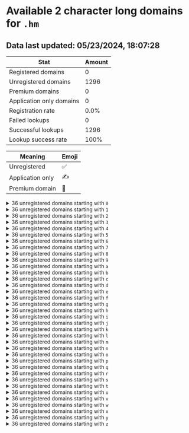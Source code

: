 # Available 2 character long domains for `.hm`

## Data last updated: 05/23/2024, 18:07:28

|Stat|Amount|
|--|--|
|Registered domains|0|
|Unregistered domains|1296|
|Premium domains|0|
|Application only domains|0|
|Registration rate|0.0%|
|Failed lookups|0|
|Successful lookups|1296|
|Lookup success rate|100%|


|Meaning|Emoji|
|--|--|
|Unregistered|:white_check_mark:|
|Application only|:writing_hand:|
|Premium domain|:gem:|

<details>
<summary>36 unregistered domains starting with <bold><code>0</code></bold></summary>

|Type|Domain|
|--|--|
|:white_check_mark:|`00.hm`|
|:white_check_mark:|`01.hm`|
|:white_check_mark:|`02.hm`|
|:white_check_mark:|`03.hm`|
|:white_check_mark:|`04.hm`|
|:white_check_mark:|`05.hm`|
|:white_check_mark:|`06.hm`|
|:white_check_mark:|`07.hm`|
|:white_check_mark:|`08.hm`|
|:white_check_mark:|`09.hm`|
|:white_check_mark:|`0a.hm`|
|:white_check_mark:|`0b.hm`|
|:white_check_mark:|`0c.hm`|
|:white_check_mark:|`0d.hm`|
|:white_check_mark:|`0e.hm`|
|:white_check_mark:|`0f.hm`|
|:white_check_mark:|`0g.hm`|
|:white_check_mark:|`0h.hm`|
|:white_check_mark:|`0i.hm`|
|:white_check_mark:|`0j.hm`|
|:white_check_mark:|`0k.hm`|
|:white_check_mark:|`0l.hm`|
|:white_check_mark:|`0m.hm`|
|:white_check_mark:|`0n.hm`|
|:white_check_mark:|`0o.hm`|
|:white_check_mark:|`0p.hm`|
|:white_check_mark:|`0q.hm`|
|:white_check_mark:|`0r.hm`|
|:white_check_mark:|`0s.hm`|
|:white_check_mark:|`0t.hm`|
|:white_check_mark:|`0u.hm`|
|:white_check_mark:|`0v.hm`|
|:white_check_mark:|`0w.hm`|
|:white_check_mark:|`0x.hm`|
|:white_check_mark:|`0y.hm`|
|:white_check_mark:|`0z.hm`|
</details>
<details>
<summary>36 unregistered domains starting with <bold><code>1</code></bold></summary>

|Type|Domain|
|--|--|
|:white_check_mark:|`10.hm`|
|:white_check_mark:|`11.hm`|
|:white_check_mark:|`12.hm`|
|:white_check_mark:|`13.hm`|
|:white_check_mark:|`14.hm`|
|:white_check_mark:|`15.hm`|
|:white_check_mark:|`16.hm`|
|:white_check_mark:|`17.hm`|
|:white_check_mark:|`18.hm`|
|:white_check_mark:|`19.hm`|
|:white_check_mark:|`1a.hm`|
|:white_check_mark:|`1b.hm`|
|:white_check_mark:|`1c.hm`|
|:white_check_mark:|`1d.hm`|
|:white_check_mark:|`1e.hm`|
|:white_check_mark:|`1f.hm`|
|:white_check_mark:|`1g.hm`|
|:white_check_mark:|`1h.hm`|
|:white_check_mark:|`1i.hm`|
|:white_check_mark:|`1j.hm`|
|:white_check_mark:|`1k.hm`|
|:white_check_mark:|`1l.hm`|
|:white_check_mark:|`1m.hm`|
|:white_check_mark:|`1n.hm`|
|:white_check_mark:|`1o.hm`|
|:white_check_mark:|`1p.hm`|
|:white_check_mark:|`1q.hm`|
|:white_check_mark:|`1r.hm`|
|:white_check_mark:|`1s.hm`|
|:white_check_mark:|`1t.hm`|
|:white_check_mark:|`1u.hm`|
|:white_check_mark:|`1v.hm`|
|:white_check_mark:|`1w.hm`|
|:white_check_mark:|`1x.hm`|
|:white_check_mark:|`1y.hm`|
|:white_check_mark:|`1z.hm`|
</details>
<details>
<summary>36 unregistered domains starting with <bold><code>2</code></bold></summary>

|Type|Domain|
|--|--|
|:white_check_mark:|`20.hm`|
|:white_check_mark:|`21.hm`|
|:white_check_mark:|`22.hm`|
|:white_check_mark:|`23.hm`|
|:white_check_mark:|`24.hm`|
|:white_check_mark:|`25.hm`|
|:white_check_mark:|`26.hm`|
|:white_check_mark:|`27.hm`|
|:white_check_mark:|`28.hm`|
|:white_check_mark:|`29.hm`|
|:white_check_mark:|`2a.hm`|
|:white_check_mark:|`2b.hm`|
|:white_check_mark:|`2c.hm`|
|:white_check_mark:|`2d.hm`|
|:white_check_mark:|`2e.hm`|
|:white_check_mark:|`2f.hm`|
|:white_check_mark:|`2g.hm`|
|:white_check_mark:|`2h.hm`|
|:white_check_mark:|`2i.hm`|
|:white_check_mark:|`2j.hm`|
|:white_check_mark:|`2k.hm`|
|:white_check_mark:|`2l.hm`|
|:white_check_mark:|`2m.hm`|
|:white_check_mark:|`2n.hm`|
|:white_check_mark:|`2o.hm`|
|:white_check_mark:|`2p.hm`|
|:white_check_mark:|`2q.hm`|
|:white_check_mark:|`2r.hm`|
|:white_check_mark:|`2s.hm`|
|:white_check_mark:|`2t.hm`|
|:white_check_mark:|`2u.hm`|
|:white_check_mark:|`2v.hm`|
|:white_check_mark:|`2w.hm`|
|:white_check_mark:|`2x.hm`|
|:white_check_mark:|`2y.hm`|
|:white_check_mark:|`2z.hm`|
</details>
<details>
<summary>36 unregistered domains starting with <bold><code>3</code></bold></summary>

|Type|Domain|
|--|--|
|:white_check_mark:|`30.hm`|
|:white_check_mark:|`31.hm`|
|:white_check_mark:|`32.hm`|
|:white_check_mark:|`33.hm`|
|:white_check_mark:|`34.hm`|
|:white_check_mark:|`35.hm`|
|:white_check_mark:|`36.hm`|
|:white_check_mark:|`37.hm`|
|:white_check_mark:|`38.hm`|
|:white_check_mark:|`39.hm`|
|:white_check_mark:|`3a.hm`|
|:white_check_mark:|`3b.hm`|
|:white_check_mark:|`3c.hm`|
|:white_check_mark:|`3d.hm`|
|:white_check_mark:|`3e.hm`|
|:white_check_mark:|`3f.hm`|
|:white_check_mark:|`3g.hm`|
|:white_check_mark:|`3h.hm`|
|:white_check_mark:|`3i.hm`|
|:white_check_mark:|`3j.hm`|
|:white_check_mark:|`3k.hm`|
|:white_check_mark:|`3l.hm`|
|:white_check_mark:|`3m.hm`|
|:white_check_mark:|`3n.hm`|
|:white_check_mark:|`3o.hm`|
|:white_check_mark:|`3p.hm`|
|:white_check_mark:|`3q.hm`|
|:white_check_mark:|`3r.hm`|
|:white_check_mark:|`3s.hm`|
|:white_check_mark:|`3t.hm`|
|:white_check_mark:|`3u.hm`|
|:white_check_mark:|`3v.hm`|
|:white_check_mark:|`3w.hm`|
|:white_check_mark:|`3x.hm`|
|:white_check_mark:|`3y.hm`|
|:white_check_mark:|`3z.hm`|
</details>
<details>
<summary>36 unregistered domains starting with <bold><code>4</code></bold></summary>

|Type|Domain|
|--|--|
|:white_check_mark:|`40.hm`|
|:white_check_mark:|`41.hm`|
|:white_check_mark:|`42.hm`|
|:white_check_mark:|`43.hm`|
|:white_check_mark:|`44.hm`|
|:white_check_mark:|`45.hm`|
|:white_check_mark:|`46.hm`|
|:white_check_mark:|`47.hm`|
|:white_check_mark:|`48.hm`|
|:white_check_mark:|`49.hm`|
|:white_check_mark:|`4a.hm`|
|:white_check_mark:|`4b.hm`|
|:white_check_mark:|`4c.hm`|
|:white_check_mark:|`4d.hm`|
|:white_check_mark:|`4e.hm`|
|:white_check_mark:|`4f.hm`|
|:white_check_mark:|`4g.hm`|
|:white_check_mark:|`4h.hm`|
|:white_check_mark:|`4i.hm`|
|:white_check_mark:|`4j.hm`|
|:white_check_mark:|`4k.hm`|
|:white_check_mark:|`4l.hm`|
|:white_check_mark:|`4m.hm`|
|:white_check_mark:|`4n.hm`|
|:white_check_mark:|`4o.hm`|
|:white_check_mark:|`4p.hm`|
|:white_check_mark:|`4q.hm`|
|:white_check_mark:|`4r.hm`|
|:white_check_mark:|`4s.hm`|
|:white_check_mark:|`4t.hm`|
|:white_check_mark:|`4u.hm`|
|:white_check_mark:|`4v.hm`|
|:white_check_mark:|`4w.hm`|
|:white_check_mark:|`4x.hm`|
|:white_check_mark:|`4y.hm`|
|:white_check_mark:|`4z.hm`|
</details>
<details>
<summary>36 unregistered domains starting with <bold><code>5</code></bold></summary>

|Type|Domain|
|--|--|
|:white_check_mark:|`50.hm`|
|:white_check_mark:|`51.hm`|
|:white_check_mark:|`52.hm`|
|:white_check_mark:|`53.hm`|
|:white_check_mark:|`54.hm`|
|:white_check_mark:|`55.hm`|
|:white_check_mark:|`56.hm`|
|:white_check_mark:|`57.hm`|
|:white_check_mark:|`58.hm`|
|:white_check_mark:|`59.hm`|
|:white_check_mark:|`5a.hm`|
|:white_check_mark:|`5b.hm`|
|:white_check_mark:|`5c.hm`|
|:white_check_mark:|`5d.hm`|
|:white_check_mark:|`5e.hm`|
|:white_check_mark:|`5f.hm`|
|:white_check_mark:|`5g.hm`|
|:white_check_mark:|`5h.hm`|
|:white_check_mark:|`5i.hm`|
|:white_check_mark:|`5j.hm`|
|:white_check_mark:|`5k.hm`|
|:white_check_mark:|`5l.hm`|
|:white_check_mark:|`5m.hm`|
|:white_check_mark:|`5n.hm`|
|:white_check_mark:|`5o.hm`|
|:white_check_mark:|`5p.hm`|
|:white_check_mark:|`5q.hm`|
|:white_check_mark:|`5r.hm`|
|:white_check_mark:|`5s.hm`|
|:white_check_mark:|`5t.hm`|
|:white_check_mark:|`5u.hm`|
|:white_check_mark:|`5v.hm`|
|:white_check_mark:|`5w.hm`|
|:white_check_mark:|`5x.hm`|
|:white_check_mark:|`5y.hm`|
|:white_check_mark:|`5z.hm`|
</details>
<details>
<summary>36 unregistered domains starting with <bold><code>6</code></bold></summary>

|Type|Domain|
|--|--|
|:white_check_mark:|`60.hm`|
|:white_check_mark:|`61.hm`|
|:white_check_mark:|`62.hm`|
|:white_check_mark:|`63.hm`|
|:white_check_mark:|`64.hm`|
|:white_check_mark:|`65.hm`|
|:white_check_mark:|`66.hm`|
|:white_check_mark:|`67.hm`|
|:white_check_mark:|`68.hm`|
|:white_check_mark:|`69.hm`|
|:white_check_mark:|`6a.hm`|
|:white_check_mark:|`6b.hm`|
|:white_check_mark:|`6c.hm`|
|:white_check_mark:|`6d.hm`|
|:white_check_mark:|`6e.hm`|
|:white_check_mark:|`6f.hm`|
|:white_check_mark:|`6g.hm`|
|:white_check_mark:|`6h.hm`|
|:white_check_mark:|`6i.hm`|
|:white_check_mark:|`6j.hm`|
|:white_check_mark:|`6k.hm`|
|:white_check_mark:|`6l.hm`|
|:white_check_mark:|`6m.hm`|
|:white_check_mark:|`6n.hm`|
|:white_check_mark:|`6o.hm`|
|:white_check_mark:|`6p.hm`|
|:white_check_mark:|`6q.hm`|
|:white_check_mark:|`6r.hm`|
|:white_check_mark:|`6s.hm`|
|:white_check_mark:|`6t.hm`|
|:white_check_mark:|`6u.hm`|
|:white_check_mark:|`6v.hm`|
|:white_check_mark:|`6w.hm`|
|:white_check_mark:|`6x.hm`|
|:white_check_mark:|`6y.hm`|
|:white_check_mark:|`6z.hm`|
</details>
<details>
<summary>36 unregistered domains starting with <bold><code>7</code></bold></summary>

|Type|Domain|
|--|--|
|:white_check_mark:|`70.hm`|
|:white_check_mark:|`71.hm`|
|:white_check_mark:|`72.hm`|
|:white_check_mark:|`73.hm`|
|:white_check_mark:|`74.hm`|
|:white_check_mark:|`75.hm`|
|:white_check_mark:|`76.hm`|
|:white_check_mark:|`77.hm`|
|:white_check_mark:|`78.hm`|
|:white_check_mark:|`79.hm`|
|:white_check_mark:|`7a.hm`|
|:white_check_mark:|`7b.hm`|
|:white_check_mark:|`7c.hm`|
|:white_check_mark:|`7d.hm`|
|:white_check_mark:|`7e.hm`|
|:white_check_mark:|`7f.hm`|
|:white_check_mark:|`7g.hm`|
|:white_check_mark:|`7h.hm`|
|:white_check_mark:|`7i.hm`|
|:white_check_mark:|`7j.hm`|
|:white_check_mark:|`7k.hm`|
|:white_check_mark:|`7l.hm`|
|:white_check_mark:|`7m.hm`|
|:white_check_mark:|`7n.hm`|
|:white_check_mark:|`7o.hm`|
|:white_check_mark:|`7p.hm`|
|:white_check_mark:|`7q.hm`|
|:white_check_mark:|`7r.hm`|
|:white_check_mark:|`7s.hm`|
|:white_check_mark:|`7t.hm`|
|:white_check_mark:|`7u.hm`|
|:white_check_mark:|`7v.hm`|
|:white_check_mark:|`7w.hm`|
|:white_check_mark:|`7x.hm`|
|:white_check_mark:|`7y.hm`|
|:white_check_mark:|`7z.hm`|
</details>
<details>
<summary>36 unregistered domains starting with <bold><code>8</code></bold></summary>

|Type|Domain|
|--|--|
|:white_check_mark:|`80.hm`|
|:white_check_mark:|`81.hm`|
|:white_check_mark:|`82.hm`|
|:white_check_mark:|`83.hm`|
|:white_check_mark:|`84.hm`|
|:white_check_mark:|`85.hm`|
|:white_check_mark:|`86.hm`|
|:white_check_mark:|`87.hm`|
|:white_check_mark:|`88.hm`|
|:white_check_mark:|`89.hm`|
|:white_check_mark:|`8a.hm`|
|:white_check_mark:|`8b.hm`|
|:white_check_mark:|`8c.hm`|
|:white_check_mark:|`8d.hm`|
|:white_check_mark:|`8e.hm`|
|:white_check_mark:|`8f.hm`|
|:white_check_mark:|`8g.hm`|
|:white_check_mark:|`8h.hm`|
|:white_check_mark:|`8i.hm`|
|:white_check_mark:|`8j.hm`|
|:white_check_mark:|`8k.hm`|
|:white_check_mark:|`8l.hm`|
|:white_check_mark:|`8m.hm`|
|:white_check_mark:|`8n.hm`|
|:white_check_mark:|`8o.hm`|
|:white_check_mark:|`8p.hm`|
|:white_check_mark:|`8q.hm`|
|:white_check_mark:|`8r.hm`|
|:white_check_mark:|`8s.hm`|
|:white_check_mark:|`8t.hm`|
|:white_check_mark:|`8u.hm`|
|:white_check_mark:|`8v.hm`|
|:white_check_mark:|`8w.hm`|
|:white_check_mark:|`8x.hm`|
|:white_check_mark:|`8y.hm`|
|:white_check_mark:|`8z.hm`|
</details>
<details>
<summary>36 unregistered domains starting with <bold><code>9</code></bold></summary>

|Type|Domain|
|--|--|
|:white_check_mark:|`90.hm`|
|:white_check_mark:|`91.hm`|
|:white_check_mark:|`92.hm`|
|:white_check_mark:|`93.hm`|
|:white_check_mark:|`94.hm`|
|:white_check_mark:|`95.hm`|
|:white_check_mark:|`96.hm`|
|:white_check_mark:|`97.hm`|
|:white_check_mark:|`98.hm`|
|:white_check_mark:|`99.hm`|
|:white_check_mark:|`9a.hm`|
|:white_check_mark:|`9b.hm`|
|:white_check_mark:|`9c.hm`|
|:white_check_mark:|`9d.hm`|
|:white_check_mark:|`9e.hm`|
|:white_check_mark:|`9f.hm`|
|:white_check_mark:|`9g.hm`|
|:white_check_mark:|`9h.hm`|
|:white_check_mark:|`9i.hm`|
|:white_check_mark:|`9j.hm`|
|:white_check_mark:|`9k.hm`|
|:white_check_mark:|`9l.hm`|
|:white_check_mark:|`9m.hm`|
|:white_check_mark:|`9n.hm`|
|:white_check_mark:|`9o.hm`|
|:white_check_mark:|`9p.hm`|
|:white_check_mark:|`9q.hm`|
|:white_check_mark:|`9r.hm`|
|:white_check_mark:|`9s.hm`|
|:white_check_mark:|`9t.hm`|
|:white_check_mark:|`9u.hm`|
|:white_check_mark:|`9v.hm`|
|:white_check_mark:|`9w.hm`|
|:white_check_mark:|`9x.hm`|
|:white_check_mark:|`9y.hm`|
|:white_check_mark:|`9z.hm`|
</details>
<details>
<summary>36 unregistered domains starting with <bold><code>a</code></bold></summary>

|Type|Domain|
|--|--|
|:white_check_mark:|`a0.hm`|
|:white_check_mark:|`a1.hm`|
|:white_check_mark:|`a2.hm`|
|:white_check_mark:|`a3.hm`|
|:white_check_mark:|`a4.hm`|
|:white_check_mark:|`a5.hm`|
|:white_check_mark:|`a6.hm`|
|:white_check_mark:|`a7.hm`|
|:white_check_mark:|`a8.hm`|
|:white_check_mark:|`a9.hm`|
|:white_check_mark:|`aa.hm`|
|:white_check_mark:|`ab.hm`|
|:white_check_mark:|`ac.hm`|
|:white_check_mark:|`ad.hm`|
|:white_check_mark:|`ae.hm`|
|:white_check_mark:|`af.hm`|
|:white_check_mark:|`ag.hm`|
|:white_check_mark:|`ah.hm`|
|:white_check_mark:|`ai.hm`|
|:white_check_mark:|`aj.hm`|
|:white_check_mark:|`ak.hm`|
|:white_check_mark:|`al.hm`|
|:white_check_mark:|`am.hm`|
|:white_check_mark:|`an.hm`|
|:white_check_mark:|`ao.hm`|
|:white_check_mark:|`ap.hm`|
|:white_check_mark:|`aq.hm`|
|:white_check_mark:|`ar.hm`|
|:white_check_mark:|`as.hm`|
|:white_check_mark:|`at.hm`|
|:white_check_mark:|`au.hm`|
|:white_check_mark:|`av.hm`|
|:white_check_mark:|`aw.hm`|
|:white_check_mark:|`ax.hm`|
|:white_check_mark:|`ay.hm`|
|:white_check_mark:|`az.hm`|
</details>
<details>
<summary>36 unregistered domains starting with <bold><code>b</code></bold></summary>

|Type|Domain|
|--|--|
|:white_check_mark:|`b0.hm`|
|:white_check_mark:|`b1.hm`|
|:white_check_mark:|`b2.hm`|
|:white_check_mark:|`b3.hm`|
|:white_check_mark:|`b4.hm`|
|:white_check_mark:|`b5.hm`|
|:white_check_mark:|`b6.hm`|
|:white_check_mark:|`b7.hm`|
|:white_check_mark:|`b8.hm`|
|:white_check_mark:|`b9.hm`|
|:white_check_mark:|`ba.hm`|
|:white_check_mark:|`bb.hm`|
|:white_check_mark:|`bc.hm`|
|:white_check_mark:|`bd.hm`|
|:white_check_mark:|`be.hm`|
|:white_check_mark:|`bf.hm`|
|:white_check_mark:|`bg.hm`|
|:white_check_mark:|`bh.hm`|
|:white_check_mark:|`bi.hm`|
|:white_check_mark:|`bj.hm`|
|:white_check_mark:|`bk.hm`|
|:white_check_mark:|`bl.hm`|
|:white_check_mark:|`bm.hm`|
|:white_check_mark:|`bn.hm`|
|:white_check_mark:|`bo.hm`|
|:white_check_mark:|`bp.hm`|
|:white_check_mark:|`bq.hm`|
|:white_check_mark:|`br.hm`|
|:white_check_mark:|`bs.hm`|
|:white_check_mark:|`bt.hm`|
|:white_check_mark:|`bu.hm`|
|:white_check_mark:|`bv.hm`|
|:white_check_mark:|`bw.hm`|
|:white_check_mark:|`bx.hm`|
|:white_check_mark:|`by.hm`|
|:white_check_mark:|`bz.hm`|
</details>
<details>
<summary>36 unregistered domains starting with <bold><code>c</code></bold></summary>

|Type|Domain|
|--|--|
|:white_check_mark:|`c0.hm`|
|:white_check_mark:|`c1.hm`|
|:white_check_mark:|`c2.hm`|
|:white_check_mark:|`c3.hm`|
|:white_check_mark:|`c4.hm`|
|:white_check_mark:|`c5.hm`|
|:white_check_mark:|`c6.hm`|
|:white_check_mark:|`c7.hm`|
|:white_check_mark:|`c8.hm`|
|:white_check_mark:|`c9.hm`|
|:white_check_mark:|`ca.hm`|
|:white_check_mark:|`cb.hm`|
|:white_check_mark:|`cc.hm`|
|:white_check_mark:|`cd.hm`|
|:white_check_mark:|`ce.hm`|
|:white_check_mark:|`cf.hm`|
|:white_check_mark:|`cg.hm`|
|:white_check_mark:|`ch.hm`|
|:white_check_mark:|`ci.hm`|
|:white_check_mark:|`cj.hm`|
|:white_check_mark:|`ck.hm`|
|:white_check_mark:|`cl.hm`|
|:white_check_mark:|`cm.hm`|
|:white_check_mark:|`cn.hm`|
|:white_check_mark:|`co.hm`|
|:white_check_mark:|`cp.hm`|
|:white_check_mark:|`cq.hm`|
|:white_check_mark:|`cr.hm`|
|:white_check_mark:|`cs.hm`|
|:white_check_mark:|`ct.hm`|
|:white_check_mark:|`cu.hm`|
|:white_check_mark:|`cv.hm`|
|:white_check_mark:|`cw.hm`|
|:white_check_mark:|`cx.hm`|
|:white_check_mark:|`cy.hm`|
|:white_check_mark:|`cz.hm`|
</details>
<details>
<summary>36 unregistered domains starting with <bold><code>d</code></bold></summary>

|Type|Domain|
|--|--|
|:white_check_mark:|`d0.hm`|
|:white_check_mark:|`d1.hm`|
|:white_check_mark:|`d2.hm`|
|:white_check_mark:|`d3.hm`|
|:white_check_mark:|`d4.hm`|
|:white_check_mark:|`d5.hm`|
|:white_check_mark:|`d6.hm`|
|:white_check_mark:|`d7.hm`|
|:white_check_mark:|`d8.hm`|
|:white_check_mark:|`d9.hm`|
|:white_check_mark:|`da.hm`|
|:white_check_mark:|`db.hm`|
|:white_check_mark:|`dc.hm`|
|:white_check_mark:|`dd.hm`|
|:white_check_mark:|`de.hm`|
|:white_check_mark:|`df.hm`|
|:white_check_mark:|`dg.hm`|
|:white_check_mark:|`dh.hm`|
|:white_check_mark:|`di.hm`|
|:white_check_mark:|`dj.hm`|
|:white_check_mark:|`dk.hm`|
|:white_check_mark:|`dl.hm`|
|:white_check_mark:|`dm.hm`|
|:white_check_mark:|`dn.hm`|
|:white_check_mark:|`do.hm`|
|:white_check_mark:|`dp.hm`|
|:white_check_mark:|`dq.hm`|
|:white_check_mark:|`dr.hm`|
|:white_check_mark:|`ds.hm`|
|:white_check_mark:|`dt.hm`|
|:white_check_mark:|`du.hm`|
|:white_check_mark:|`dv.hm`|
|:white_check_mark:|`dw.hm`|
|:white_check_mark:|`dx.hm`|
|:white_check_mark:|`dy.hm`|
|:white_check_mark:|`dz.hm`|
</details>
<details>
<summary>36 unregistered domains starting with <bold><code>e</code></bold></summary>

|Type|Domain|
|--|--|
|:white_check_mark:|`e0.hm`|
|:white_check_mark:|`e1.hm`|
|:white_check_mark:|`e2.hm`|
|:white_check_mark:|`e3.hm`|
|:white_check_mark:|`e4.hm`|
|:white_check_mark:|`e5.hm`|
|:white_check_mark:|`e6.hm`|
|:white_check_mark:|`e7.hm`|
|:white_check_mark:|`e8.hm`|
|:white_check_mark:|`e9.hm`|
|:white_check_mark:|`ea.hm`|
|:white_check_mark:|`eb.hm`|
|:white_check_mark:|`ec.hm`|
|:white_check_mark:|`ed.hm`|
|:white_check_mark:|`ee.hm`|
|:white_check_mark:|`ef.hm`|
|:white_check_mark:|`eg.hm`|
|:white_check_mark:|`eh.hm`|
|:white_check_mark:|`ei.hm`|
|:white_check_mark:|`ej.hm`|
|:white_check_mark:|`ek.hm`|
|:white_check_mark:|`el.hm`|
|:white_check_mark:|`em.hm`|
|:white_check_mark:|`en.hm`|
|:white_check_mark:|`eo.hm`|
|:white_check_mark:|`ep.hm`|
|:white_check_mark:|`eq.hm`|
|:white_check_mark:|`er.hm`|
|:white_check_mark:|`es.hm`|
|:white_check_mark:|`et.hm`|
|:white_check_mark:|`eu.hm`|
|:white_check_mark:|`ev.hm`|
|:white_check_mark:|`ew.hm`|
|:white_check_mark:|`ex.hm`|
|:white_check_mark:|`ey.hm`|
|:white_check_mark:|`ez.hm`|
</details>
<details>
<summary>36 unregistered domains starting with <bold><code>f</code></bold></summary>

|Type|Domain|
|--|--|
|:white_check_mark:|`f0.hm`|
|:white_check_mark:|`f1.hm`|
|:white_check_mark:|`f2.hm`|
|:white_check_mark:|`f3.hm`|
|:white_check_mark:|`f4.hm`|
|:white_check_mark:|`f5.hm`|
|:white_check_mark:|`f6.hm`|
|:white_check_mark:|`f7.hm`|
|:white_check_mark:|`f8.hm`|
|:white_check_mark:|`f9.hm`|
|:white_check_mark:|`fa.hm`|
|:white_check_mark:|`fb.hm`|
|:white_check_mark:|`fc.hm`|
|:white_check_mark:|`fd.hm`|
|:white_check_mark:|`fe.hm`|
|:white_check_mark:|`ff.hm`|
|:white_check_mark:|`fg.hm`|
|:white_check_mark:|`fh.hm`|
|:white_check_mark:|`fi.hm`|
|:white_check_mark:|`fj.hm`|
|:white_check_mark:|`fk.hm`|
|:white_check_mark:|`fl.hm`|
|:white_check_mark:|`fm.hm`|
|:white_check_mark:|`fn.hm`|
|:white_check_mark:|`fo.hm`|
|:white_check_mark:|`fp.hm`|
|:white_check_mark:|`fq.hm`|
|:white_check_mark:|`fr.hm`|
|:white_check_mark:|`fs.hm`|
|:white_check_mark:|`ft.hm`|
|:white_check_mark:|`fu.hm`|
|:white_check_mark:|`fv.hm`|
|:white_check_mark:|`fw.hm`|
|:white_check_mark:|`fx.hm`|
|:white_check_mark:|`fy.hm`|
|:white_check_mark:|`fz.hm`|
</details>
<details>
<summary>36 unregistered domains starting with <bold><code>g</code></bold></summary>

|Type|Domain|
|--|--|
|:white_check_mark:|`g0.hm`|
|:white_check_mark:|`g1.hm`|
|:white_check_mark:|`g2.hm`|
|:white_check_mark:|`g3.hm`|
|:white_check_mark:|`g4.hm`|
|:white_check_mark:|`g5.hm`|
|:white_check_mark:|`g6.hm`|
|:white_check_mark:|`g7.hm`|
|:white_check_mark:|`g8.hm`|
|:white_check_mark:|`g9.hm`|
|:white_check_mark:|`ga.hm`|
|:white_check_mark:|`gb.hm`|
|:white_check_mark:|`gc.hm`|
|:white_check_mark:|`gd.hm`|
|:white_check_mark:|`ge.hm`|
|:white_check_mark:|`gf.hm`|
|:white_check_mark:|`gg.hm`|
|:white_check_mark:|`gh.hm`|
|:white_check_mark:|`gi.hm`|
|:white_check_mark:|`gj.hm`|
|:white_check_mark:|`gk.hm`|
|:white_check_mark:|`gl.hm`|
|:white_check_mark:|`gm.hm`|
|:white_check_mark:|`gn.hm`|
|:white_check_mark:|`go.hm`|
|:white_check_mark:|`gp.hm`|
|:white_check_mark:|`gq.hm`|
|:white_check_mark:|`gr.hm`|
|:white_check_mark:|`gs.hm`|
|:white_check_mark:|`gt.hm`|
|:white_check_mark:|`gu.hm`|
|:white_check_mark:|`gv.hm`|
|:white_check_mark:|`gw.hm`|
|:white_check_mark:|`gx.hm`|
|:white_check_mark:|`gy.hm`|
|:white_check_mark:|`gz.hm`|
</details>
<details>
<summary>36 unregistered domains starting with <bold><code>h</code></bold></summary>

|Type|Domain|
|--|--|
|:white_check_mark:|`h0.hm`|
|:white_check_mark:|`h1.hm`|
|:white_check_mark:|`h2.hm`|
|:white_check_mark:|`h3.hm`|
|:white_check_mark:|`h4.hm`|
|:white_check_mark:|`h5.hm`|
|:white_check_mark:|`h6.hm`|
|:white_check_mark:|`h7.hm`|
|:white_check_mark:|`h8.hm`|
|:white_check_mark:|`h9.hm`|
|:white_check_mark:|`ha.hm`|
|:white_check_mark:|`hb.hm`|
|:white_check_mark:|`hc.hm`|
|:white_check_mark:|`hd.hm`|
|:white_check_mark:|`he.hm`|
|:white_check_mark:|`hf.hm`|
|:white_check_mark:|`hg.hm`|
|:white_check_mark:|`hh.hm`|
|:white_check_mark:|`hi.hm`|
|:white_check_mark:|`hj.hm`|
|:white_check_mark:|`hk.hm`|
|:white_check_mark:|`hl.hm`|
|:white_check_mark:|`hm.hm`|
|:white_check_mark:|`hn.hm`|
|:white_check_mark:|`ho.hm`|
|:white_check_mark:|`hp.hm`|
|:white_check_mark:|`hq.hm`|
|:white_check_mark:|`hr.hm`|
|:white_check_mark:|`hs.hm`|
|:white_check_mark:|`ht.hm`|
|:white_check_mark:|`hu.hm`|
|:white_check_mark:|`hv.hm`|
|:white_check_mark:|`hw.hm`|
|:white_check_mark:|`hx.hm`|
|:white_check_mark:|`hy.hm`|
|:white_check_mark:|`hz.hm`|
</details>
<details>
<summary>36 unregistered domains starting with <bold><code>i</code></bold></summary>

|Type|Domain|
|--|--|
|:white_check_mark:|`i0.hm`|
|:white_check_mark:|`i1.hm`|
|:white_check_mark:|`i2.hm`|
|:white_check_mark:|`i3.hm`|
|:white_check_mark:|`i4.hm`|
|:white_check_mark:|`i5.hm`|
|:white_check_mark:|`i6.hm`|
|:white_check_mark:|`i7.hm`|
|:white_check_mark:|`i8.hm`|
|:white_check_mark:|`i9.hm`|
|:white_check_mark:|`ia.hm`|
|:white_check_mark:|`ib.hm`|
|:white_check_mark:|`ic.hm`|
|:white_check_mark:|`id.hm`|
|:white_check_mark:|`ie.hm`|
|:white_check_mark:|`if.hm`|
|:white_check_mark:|`ig.hm`|
|:white_check_mark:|`ih.hm`|
|:white_check_mark:|`ii.hm`|
|:white_check_mark:|`ij.hm`|
|:white_check_mark:|`ik.hm`|
|:white_check_mark:|`il.hm`|
|:white_check_mark:|`im.hm`|
|:white_check_mark:|`in.hm`|
|:white_check_mark:|`io.hm`|
|:white_check_mark:|`ip.hm`|
|:white_check_mark:|`iq.hm`|
|:white_check_mark:|`ir.hm`|
|:white_check_mark:|`is.hm`|
|:white_check_mark:|`it.hm`|
|:white_check_mark:|`iu.hm`|
|:white_check_mark:|`iv.hm`|
|:white_check_mark:|`iw.hm`|
|:white_check_mark:|`ix.hm`|
|:white_check_mark:|`iy.hm`|
|:white_check_mark:|`iz.hm`|
</details>
<details>
<summary>36 unregistered domains starting with <bold><code>j</code></bold></summary>

|Type|Domain|
|--|--|
|:white_check_mark:|`j0.hm`|
|:white_check_mark:|`j1.hm`|
|:white_check_mark:|`j2.hm`|
|:white_check_mark:|`j3.hm`|
|:white_check_mark:|`j4.hm`|
|:white_check_mark:|`j5.hm`|
|:white_check_mark:|`j6.hm`|
|:white_check_mark:|`j7.hm`|
|:white_check_mark:|`j8.hm`|
|:white_check_mark:|`j9.hm`|
|:white_check_mark:|`ja.hm`|
|:white_check_mark:|`jb.hm`|
|:white_check_mark:|`jc.hm`|
|:white_check_mark:|`jd.hm`|
|:white_check_mark:|`je.hm`|
|:white_check_mark:|`jf.hm`|
|:white_check_mark:|`jg.hm`|
|:white_check_mark:|`jh.hm`|
|:white_check_mark:|`ji.hm`|
|:white_check_mark:|`jj.hm`|
|:white_check_mark:|`jk.hm`|
|:white_check_mark:|`jl.hm`|
|:white_check_mark:|`jm.hm`|
|:white_check_mark:|`jn.hm`|
|:white_check_mark:|`jo.hm`|
|:white_check_mark:|`jp.hm`|
|:white_check_mark:|`jq.hm`|
|:white_check_mark:|`jr.hm`|
|:white_check_mark:|`js.hm`|
|:white_check_mark:|`jt.hm`|
|:white_check_mark:|`ju.hm`|
|:white_check_mark:|`jv.hm`|
|:white_check_mark:|`jw.hm`|
|:white_check_mark:|`jx.hm`|
|:white_check_mark:|`jy.hm`|
|:white_check_mark:|`jz.hm`|
</details>
<details>
<summary>36 unregistered domains starting with <bold><code>k</code></bold></summary>

|Type|Domain|
|--|--|
|:white_check_mark:|`k0.hm`|
|:white_check_mark:|`k1.hm`|
|:white_check_mark:|`k2.hm`|
|:white_check_mark:|`k3.hm`|
|:white_check_mark:|`k4.hm`|
|:white_check_mark:|`k5.hm`|
|:white_check_mark:|`k6.hm`|
|:white_check_mark:|`k7.hm`|
|:white_check_mark:|`k8.hm`|
|:white_check_mark:|`k9.hm`|
|:white_check_mark:|`ka.hm`|
|:white_check_mark:|`kb.hm`|
|:white_check_mark:|`kc.hm`|
|:white_check_mark:|`kd.hm`|
|:white_check_mark:|`ke.hm`|
|:white_check_mark:|`kf.hm`|
|:white_check_mark:|`kg.hm`|
|:white_check_mark:|`kh.hm`|
|:white_check_mark:|`ki.hm`|
|:white_check_mark:|`kj.hm`|
|:white_check_mark:|`kk.hm`|
|:white_check_mark:|`kl.hm`|
|:white_check_mark:|`km.hm`|
|:white_check_mark:|`kn.hm`|
|:white_check_mark:|`ko.hm`|
|:white_check_mark:|`kp.hm`|
|:white_check_mark:|`kq.hm`|
|:white_check_mark:|`kr.hm`|
|:white_check_mark:|`ks.hm`|
|:white_check_mark:|`kt.hm`|
|:white_check_mark:|`ku.hm`|
|:white_check_mark:|`kv.hm`|
|:white_check_mark:|`kw.hm`|
|:white_check_mark:|`kx.hm`|
|:white_check_mark:|`ky.hm`|
|:white_check_mark:|`kz.hm`|
</details>
<details>
<summary>36 unregistered domains starting with <bold><code>l</code></bold></summary>

|Type|Domain|
|--|--|
|:white_check_mark:|`l0.hm`|
|:white_check_mark:|`l1.hm`|
|:white_check_mark:|`l2.hm`|
|:white_check_mark:|`l3.hm`|
|:white_check_mark:|`l4.hm`|
|:white_check_mark:|`l5.hm`|
|:white_check_mark:|`l6.hm`|
|:white_check_mark:|`l7.hm`|
|:white_check_mark:|`l8.hm`|
|:white_check_mark:|`l9.hm`|
|:white_check_mark:|`la.hm`|
|:white_check_mark:|`lb.hm`|
|:white_check_mark:|`lc.hm`|
|:white_check_mark:|`ld.hm`|
|:white_check_mark:|`le.hm`|
|:white_check_mark:|`lf.hm`|
|:white_check_mark:|`lg.hm`|
|:white_check_mark:|`lh.hm`|
|:white_check_mark:|`li.hm`|
|:white_check_mark:|`lj.hm`|
|:white_check_mark:|`lk.hm`|
|:white_check_mark:|`ll.hm`|
|:white_check_mark:|`lm.hm`|
|:white_check_mark:|`ln.hm`|
|:white_check_mark:|`lo.hm`|
|:white_check_mark:|`lp.hm`|
|:white_check_mark:|`lq.hm`|
|:white_check_mark:|`lr.hm`|
|:white_check_mark:|`ls.hm`|
|:white_check_mark:|`lt.hm`|
|:white_check_mark:|`lu.hm`|
|:white_check_mark:|`lv.hm`|
|:white_check_mark:|`lw.hm`|
|:white_check_mark:|`lx.hm`|
|:white_check_mark:|`ly.hm`|
|:white_check_mark:|`lz.hm`|
</details>
<details>
<summary>36 unregistered domains starting with <bold><code>m</code></bold></summary>

|Type|Domain|
|--|--|
|:white_check_mark:|`m0.hm`|
|:white_check_mark:|`m1.hm`|
|:white_check_mark:|`m2.hm`|
|:white_check_mark:|`m3.hm`|
|:white_check_mark:|`m4.hm`|
|:white_check_mark:|`m5.hm`|
|:white_check_mark:|`m6.hm`|
|:white_check_mark:|`m7.hm`|
|:white_check_mark:|`m8.hm`|
|:white_check_mark:|`m9.hm`|
|:white_check_mark:|`ma.hm`|
|:white_check_mark:|`mb.hm`|
|:white_check_mark:|`mc.hm`|
|:white_check_mark:|`md.hm`|
|:white_check_mark:|`me.hm`|
|:white_check_mark:|`mf.hm`|
|:white_check_mark:|`mg.hm`|
|:white_check_mark:|`mh.hm`|
|:white_check_mark:|`mi.hm`|
|:white_check_mark:|`mj.hm`|
|:white_check_mark:|`mk.hm`|
|:white_check_mark:|`ml.hm`|
|:white_check_mark:|`mm.hm`|
|:white_check_mark:|`mn.hm`|
|:white_check_mark:|`mo.hm`|
|:white_check_mark:|`mp.hm`|
|:white_check_mark:|`mq.hm`|
|:white_check_mark:|`mr.hm`|
|:white_check_mark:|`ms.hm`|
|:white_check_mark:|`mt.hm`|
|:white_check_mark:|`mu.hm`|
|:white_check_mark:|`mv.hm`|
|:white_check_mark:|`mw.hm`|
|:white_check_mark:|`mx.hm`|
|:white_check_mark:|`my.hm`|
|:white_check_mark:|`mz.hm`|
</details>
<details>
<summary>36 unregistered domains starting with <bold><code>n</code></bold></summary>

|Type|Domain|
|--|--|
|:white_check_mark:|`n0.hm`|
|:white_check_mark:|`n1.hm`|
|:white_check_mark:|`n2.hm`|
|:white_check_mark:|`n3.hm`|
|:white_check_mark:|`n4.hm`|
|:white_check_mark:|`n5.hm`|
|:white_check_mark:|`n6.hm`|
|:white_check_mark:|`n7.hm`|
|:white_check_mark:|`n8.hm`|
|:white_check_mark:|`n9.hm`|
|:white_check_mark:|`na.hm`|
|:white_check_mark:|`nb.hm`|
|:white_check_mark:|`nc.hm`|
|:white_check_mark:|`nd.hm`|
|:white_check_mark:|`ne.hm`|
|:white_check_mark:|`nf.hm`|
|:white_check_mark:|`ng.hm`|
|:white_check_mark:|`nh.hm`|
|:white_check_mark:|`ni.hm`|
|:white_check_mark:|`nj.hm`|
|:white_check_mark:|`nk.hm`|
|:white_check_mark:|`nl.hm`|
|:white_check_mark:|`nm.hm`|
|:white_check_mark:|`nn.hm`|
|:white_check_mark:|`no.hm`|
|:white_check_mark:|`np.hm`|
|:white_check_mark:|`nq.hm`|
|:white_check_mark:|`nr.hm`|
|:white_check_mark:|`ns.hm`|
|:white_check_mark:|`nt.hm`|
|:white_check_mark:|`nu.hm`|
|:white_check_mark:|`nv.hm`|
|:white_check_mark:|`nw.hm`|
|:white_check_mark:|`nx.hm`|
|:white_check_mark:|`ny.hm`|
|:white_check_mark:|`nz.hm`|
</details>
<details>
<summary>36 unregistered domains starting with <bold><code>o</code></bold></summary>

|Type|Domain|
|--|--|
|:white_check_mark:|`o0.hm`|
|:white_check_mark:|`o1.hm`|
|:white_check_mark:|`o2.hm`|
|:white_check_mark:|`o3.hm`|
|:white_check_mark:|`o4.hm`|
|:white_check_mark:|`o5.hm`|
|:white_check_mark:|`o6.hm`|
|:white_check_mark:|`o7.hm`|
|:white_check_mark:|`o8.hm`|
|:white_check_mark:|`o9.hm`|
|:white_check_mark:|`oa.hm`|
|:white_check_mark:|`ob.hm`|
|:white_check_mark:|`oc.hm`|
|:white_check_mark:|`od.hm`|
|:white_check_mark:|`oe.hm`|
|:white_check_mark:|`of.hm`|
|:white_check_mark:|`og.hm`|
|:white_check_mark:|`oh.hm`|
|:white_check_mark:|`oi.hm`|
|:white_check_mark:|`oj.hm`|
|:white_check_mark:|`ok.hm`|
|:white_check_mark:|`ol.hm`|
|:white_check_mark:|`om.hm`|
|:white_check_mark:|`on.hm`|
|:white_check_mark:|`oo.hm`|
|:white_check_mark:|`op.hm`|
|:white_check_mark:|`oq.hm`|
|:white_check_mark:|`or.hm`|
|:white_check_mark:|`os.hm`|
|:white_check_mark:|`ot.hm`|
|:white_check_mark:|`ou.hm`|
|:white_check_mark:|`ov.hm`|
|:white_check_mark:|`ow.hm`|
|:white_check_mark:|`ox.hm`|
|:white_check_mark:|`oy.hm`|
|:white_check_mark:|`oz.hm`|
</details>
<details>
<summary>36 unregistered domains starting with <bold><code>p</code></bold></summary>

|Type|Domain|
|--|--|
|:white_check_mark:|`p0.hm`|
|:white_check_mark:|`p1.hm`|
|:white_check_mark:|`p2.hm`|
|:white_check_mark:|`p3.hm`|
|:white_check_mark:|`p4.hm`|
|:white_check_mark:|`p5.hm`|
|:white_check_mark:|`p6.hm`|
|:white_check_mark:|`p7.hm`|
|:white_check_mark:|`p8.hm`|
|:white_check_mark:|`p9.hm`|
|:white_check_mark:|`pa.hm`|
|:white_check_mark:|`pb.hm`|
|:white_check_mark:|`pc.hm`|
|:white_check_mark:|`pd.hm`|
|:white_check_mark:|`pe.hm`|
|:white_check_mark:|`pf.hm`|
|:white_check_mark:|`pg.hm`|
|:white_check_mark:|`ph.hm`|
|:white_check_mark:|`pi.hm`|
|:white_check_mark:|`pj.hm`|
|:white_check_mark:|`pk.hm`|
|:white_check_mark:|`pl.hm`|
|:white_check_mark:|`pm.hm`|
|:white_check_mark:|`pn.hm`|
|:white_check_mark:|`po.hm`|
|:white_check_mark:|`pp.hm`|
|:white_check_mark:|`pq.hm`|
|:white_check_mark:|`pr.hm`|
|:white_check_mark:|`ps.hm`|
|:white_check_mark:|`pt.hm`|
|:white_check_mark:|`pu.hm`|
|:white_check_mark:|`pv.hm`|
|:white_check_mark:|`pw.hm`|
|:white_check_mark:|`px.hm`|
|:white_check_mark:|`py.hm`|
|:white_check_mark:|`pz.hm`|
</details>
<details>
<summary>36 unregistered domains starting with <bold><code>q</code></bold></summary>

|Type|Domain|
|--|--|
|:white_check_mark:|`q0.hm`|
|:white_check_mark:|`q1.hm`|
|:white_check_mark:|`q2.hm`|
|:white_check_mark:|`q3.hm`|
|:white_check_mark:|`q4.hm`|
|:white_check_mark:|`q5.hm`|
|:white_check_mark:|`q6.hm`|
|:white_check_mark:|`q7.hm`|
|:white_check_mark:|`q8.hm`|
|:white_check_mark:|`q9.hm`|
|:white_check_mark:|`qa.hm`|
|:white_check_mark:|`qb.hm`|
|:white_check_mark:|`qc.hm`|
|:white_check_mark:|`qd.hm`|
|:white_check_mark:|`qe.hm`|
|:white_check_mark:|`qf.hm`|
|:white_check_mark:|`qg.hm`|
|:white_check_mark:|`qh.hm`|
|:white_check_mark:|`qi.hm`|
|:white_check_mark:|`qj.hm`|
|:white_check_mark:|`qk.hm`|
|:white_check_mark:|`ql.hm`|
|:white_check_mark:|`qm.hm`|
|:white_check_mark:|`qn.hm`|
|:white_check_mark:|`qo.hm`|
|:white_check_mark:|`qp.hm`|
|:white_check_mark:|`qq.hm`|
|:white_check_mark:|`qr.hm`|
|:white_check_mark:|`qs.hm`|
|:white_check_mark:|`qt.hm`|
|:white_check_mark:|`qu.hm`|
|:white_check_mark:|`qv.hm`|
|:white_check_mark:|`qw.hm`|
|:white_check_mark:|`qx.hm`|
|:white_check_mark:|`qy.hm`|
|:white_check_mark:|`qz.hm`|
</details>
<details>
<summary>36 unregistered domains starting with <bold><code>r</code></bold></summary>

|Type|Domain|
|--|--|
|:white_check_mark:|`r0.hm`|
|:white_check_mark:|`r1.hm`|
|:white_check_mark:|`r2.hm`|
|:white_check_mark:|`r3.hm`|
|:white_check_mark:|`r4.hm`|
|:white_check_mark:|`r5.hm`|
|:white_check_mark:|`r6.hm`|
|:white_check_mark:|`r7.hm`|
|:white_check_mark:|`r8.hm`|
|:white_check_mark:|`r9.hm`|
|:white_check_mark:|`ra.hm`|
|:white_check_mark:|`rb.hm`|
|:white_check_mark:|`rc.hm`|
|:white_check_mark:|`rd.hm`|
|:white_check_mark:|`re.hm`|
|:white_check_mark:|`rf.hm`|
|:white_check_mark:|`rg.hm`|
|:white_check_mark:|`rh.hm`|
|:white_check_mark:|`ri.hm`|
|:white_check_mark:|`rj.hm`|
|:white_check_mark:|`rk.hm`|
|:white_check_mark:|`rl.hm`|
|:white_check_mark:|`rm.hm`|
|:white_check_mark:|`rn.hm`|
|:white_check_mark:|`ro.hm`|
|:white_check_mark:|`rp.hm`|
|:white_check_mark:|`rq.hm`|
|:white_check_mark:|`rr.hm`|
|:white_check_mark:|`rs.hm`|
|:white_check_mark:|`rt.hm`|
|:white_check_mark:|`ru.hm`|
|:white_check_mark:|`rv.hm`|
|:white_check_mark:|`rw.hm`|
|:white_check_mark:|`rx.hm`|
|:white_check_mark:|`ry.hm`|
|:white_check_mark:|`rz.hm`|
</details>
<details>
<summary>36 unregistered domains starting with <bold><code>s</code></bold></summary>

|Type|Domain|
|--|--|
|:white_check_mark:|`s0.hm`|
|:white_check_mark:|`s1.hm`|
|:white_check_mark:|`s2.hm`|
|:white_check_mark:|`s3.hm`|
|:white_check_mark:|`s4.hm`|
|:white_check_mark:|`s5.hm`|
|:white_check_mark:|`s6.hm`|
|:white_check_mark:|`s7.hm`|
|:white_check_mark:|`s8.hm`|
|:white_check_mark:|`s9.hm`|
|:white_check_mark:|`sa.hm`|
|:white_check_mark:|`sb.hm`|
|:white_check_mark:|`sc.hm`|
|:white_check_mark:|`sd.hm`|
|:white_check_mark:|`se.hm`|
|:white_check_mark:|`sf.hm`|
|:white_check_mark:|`sg.hm`|
|:white_check_mark:|`sh.hm`|
|:white_check_mark:|`si.hm`|
|:white_check_mark:|`sj.hm`|
|:white_check_mark:|`sk.hm`|
|:white_check_mark:|`sl.hm`|
|:white_check_mark:|`sm.hm`|
|:white_check_mark:|`sn.hm`|
|:white_check_mark:|`so.hm`|
|:white_check_mark:|`sp.hm`|
|:white_check_mark:|`sq.hm`|
|:white_check_mark:|`sr.hm`|
|:white_check_mark:|`ss.hm`|
|:white_check_mark:|`st.hm`|
|:white_check_mark:|`su.hm`|
|:white_check_mark:|`sv.hm`|
|:white_check_mark:|`sw.hm`|
|:white_check_mark:|`sx.hm`|
|:white_check_mark:|`sy.hm`|
|:white_check_mark:|`sz.hm`|
</details>
<details>
<summary>36 unregistered domains starting with <bold><code>t</code></bold></summary>

|Type|Domain|
|--|--|
|:white_check_mark:|`t0.hm`|
|:white_check_mark:|`t1.hm`|
|:white_check_mark:|`t2.hm`|
|:white_check_mark:|`t3.hm`|
|:white_check_mark:|`t4.hm`|
|:white_check_mark:|`t5.hm`|
|:white_check_mark:|`t6.hm`|
|:white_check_mark:|`t7.hm`|
|:white_check_mark:|`t8.hm`|
|:white_check_mark:|`t9.hm`|
|:white_check_mark:|`ta.hm`|
|:white_check_mark:|`tb.hm`|
|:white_check_mark:|`tc.hm`|
|:white_check_mark:|`td.hm`|
|:white_check_mark:|`te.hm`|
|:white_check_mark:|`tf.hm`|
|:white_check_mark:|`tg.hm`|
|:white_check_mark:|`th.hm`|
|:white_check_mark:|`ti.hm`|
|:white_check_mark:|`tj.hm`|
|:white_check_mark:|`tk.hm`|
|:white_check_mark:|`tl.hm`|
|:white_check_mark:|`tm.hm`|
|:white_check_mark:|`tn.hm`|
|:white_check_mark:|`to.hm`|
|:white_check_mark:|`tp.hm`|
|:white_check_mark:|`tq.hm`|
|:white_check_mark:|`tr.hm`|
|:white_check_mark:|`ts.hm`|
|:white_check_mark:|`tt.hm`|
|:white_check_mark:|`tu.hm`|
|:white_check_mark:|`tv.hm`|
|:white_check_mark:|`tw.hm`|
|:white_check_mark:|`tx.hm`|
|:white_check_mark:|`ty.hm`|
|:white_check_mark:|`tz.hm`|
</details>
<details>
<summary>36 unregistered domains starting with <bold><code>u</code></bold></summary>

|Type|Domain|
|--|--|
|:white_check_mark:|`u0.hm`|
|:white_check_mark:|`u1.hm`|
|:white_check_mark:|`u2.hm`|
|:white_check_mark:|`u3.hm`|
|:white_check_mark:|`u4.hm`|
|:white_check_mark:|`u5.hm`|
|:white_check_mark:|`u6.hm`|
|:white_check_mark:|`u7.hm`|
|:white_check_mark:|`u8.hm`|
|:white_check_mark:|`u9.hm`|
|:white_check_mark:|`ua.hm`|
|:white_check_mark:|`ub.hm`|
|:white_check_mark:|`uc.hm`|
|:white_check_mark:|`ud.hm`|
|:white_check_mark:|`ue.hm`|
|:white_check_mark:|`uf.hm`|
|:white_check_mark:|`ug.hm`|
|:white_check_mark:|`uh.hm`|
|:white_check_mark:|`ui.hm`|
|:white_check_mark:|`uj.hm`|
|:white_check_mark:|`uk.hm`|
|:white_check_mark:|`ul.hm`|
|:white_check_mark:|`um.hm`|
|:white_check_mark:|`un.hm`|
|:white_check_mark:|`uo.hm`|
|:white_check_mark:|`up.hm`|
|:white_check_mark:|`uq.hm`|
|:white_check_mark:|`ur.hm`|
|:white_check_mark:|`us.hm`|
|:white_check_mark:|`ut.hm`|
|:white_check_mark:|`uu.hm`|
|:white_check_mark:|`uv.hm`|
|:white_check_mark:|`uw.hm`|
|:white_check_mark:|`ux.hm`|
|:white_check_mark:|`uy.hm`|
|:white_check_mark:|`uz.hm`|
</details>
<details>
<summary>36 unregistered domains starting with <bold><code>v</code></bold></summary>

|Type|Domain|
|--|--|
|:white_check_mark:|`v0.hm`|
|:white_check_mark:|`v1.hm`|
|:white_check_mark:|`v2.hm`|
|:white_check_mark:|`v3.hm`|
|:white_check_mark:|`v4.hm`|
|:white_check_mark:|`v5.hm`|
|:white_check_mark:|`v6.hm`|
|:white_check_mark:|`v7.hm`|
|:white_check_mark:|`v8.hm`|
|:white_check_mark:|`v9.hm`|
|:white_check_mark:|`va.hm`|
|:white_check_mark:|`vb.hm`|
|:white_check_mark:|`vc.hm`|
|:white_check_mark:|`vd.hm`|
|:white_check_mark:|`ve.hm`|
|:white_check_mark:|`vf.hm`|
|:white_check_mark:|`vg.hm`|
|:white_check_mark:|`vh.hm`|
|:white_check_mark:|`vi.hm`|
|:white_check_mark:|`vj.hm`|
|:white_check_mark:|`vk.hm`|
|:white_check_mark:|`vl.hm`|
|:white_check_mark:|`vm.hm`|
|:white_check_mark:|`vn.hm`|
|:white_check_mark:|`vo.hm`|
|:white_check_mark:|`vp.hm`|
|:white_check_mark:|`vq.hm`|
|:white_check_mark:|`vr.hm`|
|:white_check_mark:|`vs.hm`|
|:white_check_mark:|`vt.hm`|
|:white_check_mark:|`vu.hm`|
|:white_check_mark:|`vv.hm`|
|:white_check_mark:|`vw.hm`|
|:white_check_mark:|`vx.hm`|
|:white_check_mark:|`vy.hm`|
|:white_check_mark:|`vz.hm`|
</details>
<details>
<summary>36 unregistered domains starting with <bold><code>w</code></bold></summary>

|Type|Domain|
|--|--|
|:white_check_mark:|`w0.hm`|
|:white_check_mark:|`w1.hm`|
|:white_check_mark:|`w2.hm`|
|:white_check_mark:|`w3.hm`|
|:white_check_mark:|`w4.hm`|
|:white_check_mark:|`w5.hm`|
|:white_check_mark:|`w6.hm`|
|:white_check_mark:|`w7.hm`|
|:white_check_mark:|`w8.hm`|
|:white_check_mark:|`w9.hm`|
|:white_check_mark:|`wa.hm`|
|:white_check_mark:|`wb.hm`|
|:white_check_mark:|`wc.hm`|
|:white_check_mark:|`wd.hm`|
|:white_check_mark:|`we.hm`|
|:white_check_mark:|`wf.hm`|
|:white_check_mark:|`wg.hm`|
|:white_check_mark:|`wh.hm`|
|:white_check_mark:|`wi.hm`|
|:white_check_mark:|`wj.hm`|
|:white_check_mark:|`wk.hm`|
|:white_check_mark:|`wl.hm`|
|:white_check_mark:|`wm.hm`|
|:white_check_mark:|`wn.hm`|
|:white_check_mark:|`wo.hm`|
|:white_check_mark:|`wp.hm`|
|:white_check_mark:|`wq.hm`|
|:white_check_mark:|`wr.hm`|
|:white_check_mark:|`ws.hm`|
|:white_check_mark:|`wt.hm`|
|:white_check_mark:|`wu.hm`|
|:white_check_mark:|`wv.hm`|
|:white_check_mark:|`ww.hm`|
|:white_check_mark:|`wx.hm`|
|:white_check_mark:|`wy.hm`|
|:white_check_mark:|`wz.hm`|
</details>
<details>
<summary>36 unregistered domains starting with <bold><code>x</code></bold></summary>

|Type|Domain|
|--|--|
|:white_check_mark:|`x0.hm`|
|:white_check_mark:|`x1.hm`|
|:white_check_mark:|`x2.hm`|
|:white_check_mark:|`x3.hm`|
|:white_check_mark:|`x4.hm`|
|:white_check_mark:|`x5.hm`|
|:white_check_mark:|`x6.hm`|
|:white_check_mark:|`x7.hm`|
|:white_check_mark:|`x8.hm`|
|:white_check_mark:|`x9.hm`|
|:white_check_mark:|`xa.hm`|
|:white_check_mark:|`xb.hm`|
|:white_check_mark:|`xc.hm`|
|:white_check_mark:|`xd.hm`|
|:white_check_mark:|`xe.hm`|
|:white_check_mark:|`xf.hm`|
|:white_check_mark:|`xg.hm`|
|:white_check_mark:|`xh.hm`|
|:white_check_mark:|`xi.hm`|
|:white_check_mark:|`xj.hm`|
|:white_check_mark:|`xk.hm`|
|:white_check_mark:|`xl.hm`|
|:white_check_mark:|`xm.hm`|
|:white_check_mark:|`xn.hm`|
|:white_check_mark:|`xo.hm`|
|:white_check_mark:|`xp.hm`|
|:white_check_mark:|`xq.hm`|
|:white_check_mark:|`xr.hm`|
|:white_check_mark:|`xs.hm`|
|:white_check_mark:|`xt.hm`|
|:white_check_mark:|`xu.hm`|
|:white_check_mark:|`xv.hm`|
|:white_check_mark:|`xw.hm`|
|:white_check_mark:|`xx.hm`|
|:white_check_mark:|`xy.hm`|
|:white_check_mark:|`xz.hm`|
</details>
<details>
<summary>36 unregistered domains starting with <bold><code>y</code></bold></summary>

|Type|Domain|
|--|--|
|:white_check_mark:|`y0.hm`|
|:white_check_mark:|`y1.hm`|
|:white_check_mark:|`y2.hm`|
|:white_check_mark:|`y3.hm`|
|:white_check_mark:|`y4.hm`|
|:white_check_mark:|`y5.hm`|
|:white_check_mark:|`y6.hm`|
|:white_check_mark:|`y7.hm`|
|:white_check_mark:|`y8.hm`|
|:white_check_mark:|`y9.hm`|
|:white_check_mark:|`ya.hm`|
|:white_check_mark:|`yb.hm`|
|:white_check_mark:|`yc.hm`|
|:white_check_mark:|`yd.hm`|
|:white_check_mark:|`ye.hm`|
|:white_check_mark:|`yf.hm`|
|:white_check_mark:|`yg.hm`|
|:white_check_mark:|`yh.hm`|
|:white_check_mark:|`yi.hm`|
|:white_check_mark:|`yj.hm`|
|:white_check_mark:|`yk.hm`|
|:white_check_mark:|`yl.hm`|
|:white_check_mark:|`ym.hm`|
|:white_check_mark:|`yn.hm`|
|:white_check_mark:|`yo.hm`|
|:white_check_mark:|`yp.hm`|
|:white_check_mark:|`yq.hm`|
|:white_check_mark:|`yr.hm`|
|:white_check_mark:|`ys.hm`|
|:white_check_mark:|`yt.hm`|
|:white_check_mark:|`yu.hm`|
|:white_check_mark:|`yv.hm`|
|:white_check_mark:|`yw.hm`|
|:white_check_mark:|`yx.hm`|
|:white_check_mark:|`yy.hm`|
|:white_check_mark:|`yz.hm`|
</details>
<details>
<summary>36 unregistered domains starting with <bold><code>z</code></bold></summary>

|Type|Domain|
|--|--|
|:white_check_mark:|`z0.hm`|
|:white_check_mark:|`z1.hm`|
|:white_check_mark:|`z2.hm`|
|:white_check_mark:|`z3.hm`|
|:white_check_mark:|`z4.hm`|
|:white_check_mark:|`z5.hm`|
|:white_check_mark:|`z6.hm`|
|:white_check_mark:|`z7.hm`|
|:white_check_mark:|`z8.hm`|
|:white_check_mark:|`z9.hm`|
|:white_check_mark:|`za.hm`|
|:white_check_mark:|`zb.hm`|
|:white_check_mark:|`zc.hm`|
|:white_check_mark:|`zd.hm`|
|:white_check_mark:|`ze.hm`|
|:white_check_mark:|`zf.hm`|
|:white_check_mark:|`zg.hm`|
|:white_check_mark:|`zh.hm`|
|:white_check_mark:|`zi.hm`|
|:white_check_mark:|`zj.hm`|
|:white_check_mark:|`zk.hm`|
|:white_check_mark:|`zl.hm`|
|:white_check_mark:|`zm.hm`|
|:white_check_mark:|`zn.hm`|
|:white_check_mark:|`zo.hm`|
|:white_check_mark:|`zp.hm`|
|:white_check_mark:|`zq.hm`|
|:white_check_mark:|`zr.hm`|
|:white_check_mark:|`zs.hm`|
|:white_check_mark:|`zt.hm`|
|:white_check_mark:|`zu.hm`|
|:white_check_mark:|`zv.hm`|
|:white_check_mark:|`zw.hm`|
|:white_check_mark:|`zx.hm`|
|:white_check_mark:|`zy.hm`|
|:white_check_mark:|`zz.hm`|
</details>
